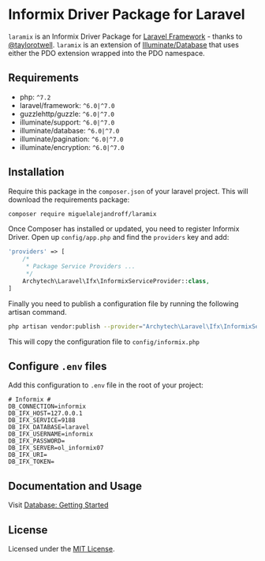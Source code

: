 # Informix Driver Package for Laravel

`laramix` is an Informix Driver Package for [Laravel Framework](http://laravel.com/) - thanks to [@taylorotwell](https://github.com/taylorotwell). `laramix` is an extension of [Illuminate/Database](https://github.com/illuminate/database) that uses either the PDO extension wrapped into the PDO namespace.

## Requirements

- php: `^7.2`
- laravel/framework: `^6.0|^7.0`
- guzzlehttp/guzzle: `^6.0|^7.0`
- illuminate/support: `^6.0|^7.0`
- illuminate/database: `^6.0|^7.0`
- illuminate/pagination: `^6.0|^7.0`
- illuminate/encryption: `^6.0|^7.0`

## Installation

Require this package in the `composer.json` of your laravel project. This will download the requirements package:

```bash
composer require miguelalejandroff/laramix
```

Once Composer has installed or updated, you need to register Informix Driver. Open up `config/app.php` and find the `providers` key and add:

```php
'providers' => [
    /*
     * Package Service Providers ...
     */
    Archytech\Laravel\Ifx\InformixServiceProvider::class,
]
```

Finally you need to publish a configuration file by running the following artisan command.

```bash
php artisan vendor:publish --provider="Archytech\Laravel\Ifx\InformixServiceProvider"
```

This will copy the configuration file to `config/informix.php`

## Configure `.env` files

Add this configuration to `.env` file in the root of your project:

```dotenv
# Informix #
DB_CONNECTION=informix
DB_IFX_HOST=127.0.0.1
DB_IFX_SERVICE=9188
DB_IFX_DATABASE=laravel
DB_IFX_USERNAME=informix
DB_IFX_PASSWORD=
DB_IFX_SERVER=ol_informix07
DB_IFX_URI=
DB_IFX_TOKEN=
```

## Documentation  and Usage

Visit [Database: Getting Started](https://laravel.com/docs/7.x/database)

## License

Licensed under the [MIT License](LICENSE).
